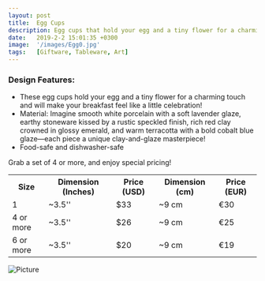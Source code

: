```yaml
---
layout: post
title:  Egg Cups
description: Egg cups that hold your egg and a tiny flower for a charming touch! 
date:   2019-2-2 15:01:35 +0300
image:  '/images/Egg0.jpg'
tags:   [Giftware, Tableware, Art]
---
```

### Design Features:
* These egg cups hold your egg and a tiny flower for a charming touch and will make your breakfast feel like a little celebration!
* Material: Imagine smooth white porcelain with a soft lavender glaze, earthy stoneware kissed by a rustic speckled finish, rich red clay crowned in glossy emerald, and warm terracotta with a bold cobalt blue glaze—each piece a unique clay-and-glaze masterpiece!
* Food-safe and dishwasher-safe


Grab a set of 4 or more, and enjoy special pricing!


<div class="table-container">
  <table>
    <tr><th>Size</th><th>Dimension (Inches)</th><th>Price (USD)</th><th>Dimension (cm)</th><th>Price (EUR)</th></tr>
    <tr><td>1</td><td>~3.5''</td><td>$33</td><td>~9 cm</td><td>€30</td></tr>
    <tr><td>4 or more</td><td>~3.5''</td><td>$26</td><td>~9 cm</td><td>€25</td></tr>
	<tr><td>6 or more</td><td>~3.5''</td><td>$20</td><td>~9 cm</td><td>€19</td></tr>
  
  
  </table>

</div>

![Picture]({{site.baseurl}}/images/Egg7.jpg)
